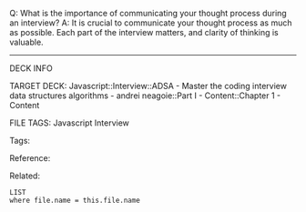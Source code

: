 Q: What is the importance of communicating your thought process during an interview?
A: It is crucial to communicate your thought process as much as possible. Each part of the interview matters, and clarity of thinking is valuable.
<!--ID: 1690026321940-->

---

DECK INFO

TARGET DECK: Javascript::Interview::ADSA - Master the coding interview data structures algorithms - andrei neagoie::Part I - Content::Chapter 1 - Content

FILE TAGS: Javascript Interview

Tags:

Reference:

Related:

```dataview
LIST
where file.name = this.file.name
```

